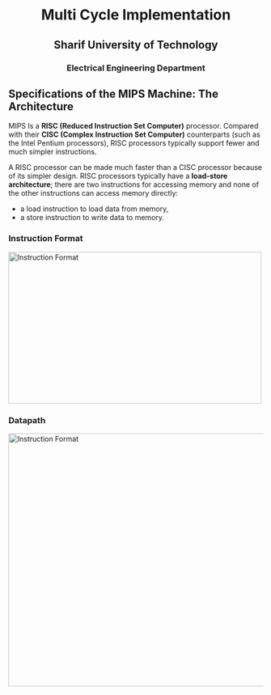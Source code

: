 <h1 align='center'> Multi Cycle Implementation </h1>

<h2 align='center'> Sharif University of Technology </h2>

<h3 align='center'> Electrical Engineering Department </h3>

## Specifications of the MIPS Machine: The Architecture 

MIPS Is a **RISC (Reduced Instruction Set Computer)** processor. Compared with their **CISC (Complex Instruction Set Computer)** counterparts (such as the Intel Pentium processors), RISC processors typically support fewer and much simpler instructions.

A RISC processor can be made much faster than a CISC processor because of its simpler design. RISC processors typically have a **load-store
architecture**; there are two instructions for accessing memory and none of the other instructions can access memory directly:  

- a load instruction to load data from memory, 
- a store instruction to write data to memory. 

### Instruction Format
<img src="https://github.com/AmirHosseinYari2002/Single_Cycle_Implementation/assets/83869239/cfdd1f3c-e021-4ad5-8c67-f4c781d2ec49" width="500" height="300" alt="Instruction Format">

### Datapath 
<img src="https://github.com/AmirHosseinYari2002/Multi_Cycle_Implementation/assets/83869239/ccd0040a-122d-4a31-99bb-eae94cbd0178" width="900" height="500" alt="Instruction Format">
